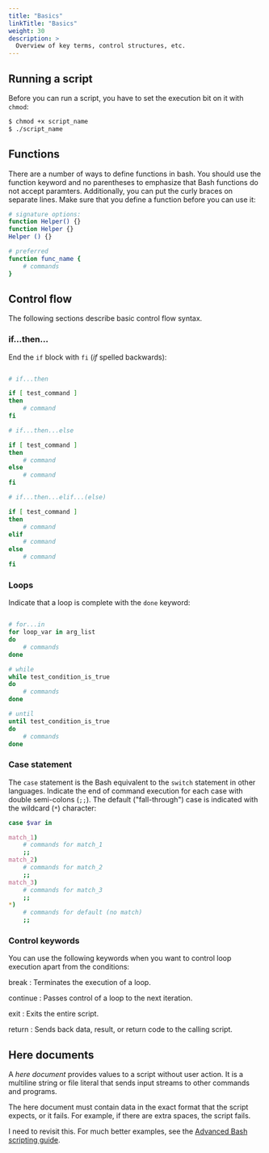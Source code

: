 ```yaml
---
title: "Basics"
linkTitle: "Basics"
weight: 30
description: >
  Overview of key terms, control structures, etc.
---
```



## Running a script

Before you can run a script, you have to set the execution bit on it with `chmod`:

```bash
$ chmod +x script_name
$ ./script_name
```


## Functions

There are a number of ways to define functions in bash. You should use the function keyword and no parentheses to emphasize that Bash functions do not accept paramters. Additionally, you can put the curly braces on separate lines. Make sure that you define a function before you can use it:

```bash
# signature options:
function Helper() {}
function Helper {}
Helper () {}

# preferred
function func_name {
    # commands
}
```
## Control flow

The following sections describe basic control flow syntax.

### if...then...

End the `if` block with `fi` (_if_ spelled backwards):

```bash

# if...then

if [ test_command ]
then
    # command
fi

# if...then...else

if [ test_command ]
then
    # command
else
    # command
fi

# if...then...elif...(else)

if [ test_command ]
then
    # command
elif
    # command
else
    # command
fi
```

### Loops

Indicate that a loop is complete with the `done` keyword:

```bash

# for...in
for loop_var in arg_list
do
    # commands
done

# while
while test_condition_is_true
do
    # commands
done

# until
until test_condition_is_true
do
    # commands
done
```

### Case statement

The `case` statement is the Bash equivalent to the `switch` statement in other languages. Indicate the end of command execution for each case with double semi-colons (`;;`). The default ("fall-through") case is indicated with the wildcard (`*`) character:

```bash
case $var in

match_1)
    # commands for match_1
    ;;
match_2)
    # commands for match_2
    ;;
match_3)
    # commands for match_3
    ;;
*)
    # commands for default (no match)
    ;;
```

### Control keywords

You can use the following keywords when you want to control loop execution apart from the conditions:

break
: Terminates the execution of a loop.

continue
: Passes control of a loop to the next iteration.

exit
: Exits the entire script.

return
: Sends back data, result, or return code to the calling script.

## Here documents

A _here document_ provides values to a script without user action. It is a multiline string or file literal that sends input streams to other commands and programs.

The here document must contain data in the exact format that the script expects, or it fails. For example, if there are extra spaces, the script fails.

I need to revisit this. For much better examples, see the [Advanced Bash scripting guide](https://tldp.org/LDP/abs/html/here-docs.html).